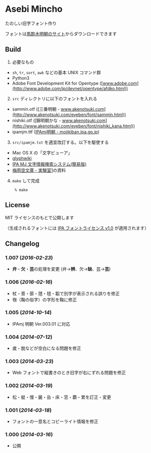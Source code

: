 # Asebi Mincho

たのしい旧字フォント作り

フォントは[馬酔木明朝のサイト](https://metasta.github.io/asebi/)からダウンロードできます

## Build

1. 必要なもの
  - `sh`, `tr`, `sort`, `awk` などの基本 UNIX コマンド群
  - Python3
  - Adobe Font Development Kit for Opentype ([www.adobe.com](http://www.adobe.com/jp/devnet/opentype/afdko.html))
2. `src` ディレクトリに以下のフォントを入れる
  - sammin.otf ([三番明朝 - www.akenotsuki.com](http://www.akenotsuki.com/eyeben/font/sammin.html))
  - nishiki.otf ([錦明朝かな - www.akenotsuki.com](http://www.akenotsuki.com/eyeben/font/nishiki_kana.html))
  - ipamjm.ttf ([IPAmj明朝 - mojikiban.ipa.go.jp](http://mojikiban.ipa.go.jp/1300.html))
3. `src/ipamjm.txt` を適宜改訂する。以下を駆使する
  - Mac OS X の「文字ビューア」
  - [glyphwiki](http://glyphwiki.org/)
  - [IPA MJ 文字情報検索システム(簡易版)](http://mojikiban.ipa.go.jp/search/)
  - [梅雨空文庫 - 実験室1](http://home.q02.itscom.net/tosyokan/JIKKEN1.txt)の資料
4. `make` して完成

        % make

## License

MIT ライセンスのもとで公開します

（生成されるフォントには [IPA フォントライセンス v1.0](http://ipafont.ipa.go.jp/ipa_font_license_v1.html) が適用されます）

## Changelog

### 1.007 (*2016-02-23*)
- **弁**・**欠**・**芸**の処理を変更 (弁→**辨**、欠→**缺**、芸→**芸**)

### 1.006 (*2016-02-16*)
- 杖・菩・蔀・豗・毬・韜で別字が表示される誤りを修正
- 毱（鞠の俗字）の字形を鞠に修正

### 1.005 (*2014-10-14*)
- IPAmj 明朝 Ver.003.01 に対応

### 1.004 (*2014-07-12*)
- 歲・脫などが空白になる問題を修正

### 1.003 (*2014-03-23*)
- Web フォントで縦書きのとき旧字が右にずれる問題を修正

### 1.002 (*2014-03-19*)
- 松・艇・慢・麗・岳・床・窓・覇・累を訂正・変更

### 1.001 (*2014-03-18*)
- フォントの一意名とコピーライト情報を修正

### 1.000 (*2014-03-16*)
- 公開
